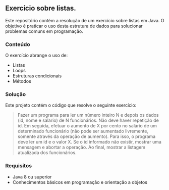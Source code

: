 ## Exercício sobre listas.

Este repositório contém a resolução de um exercício sobre listas em Java. O objetivo é praticar o uso desta estrutura de dados para solucionar problemas comuns em programação.

### Conteúdo
O exercício abrange o uso de:

- Listas
- Loops
- Estruturas condicionais
- Métodos

### Solução
Este projeto contém o código que resolve o seguinte exercício:
> Fazer um programa para ler um número inteiro N e depois os dados (id, nome e salario) de
N funcionários. Não deve haver repetição de id.
Em seguida, efetuar o aumento de X por cento no salário de um determinado funcionário (não pode ser aumentado livremente, somente através da operação de aumento).
Para isso, o programa deve ler um id e o valor X. Se o id informado não existir, mostrar uma
mensagem e abortar a operação. Ao final, mostrar a listagem atualizada dos funcionários.

### Requisitos
- Java 8 ou superior
- Conhecimentos básicos em programação e orientação a objetos
